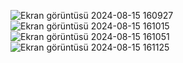 ![Ekran görüntüsü 2024-08-15 160927](https://github.com/user-attachments/assets/9654401e-2b65-4ddc-957f-b4691c6e0a6e)
![Ekran görüntüsü 2024-08-15 161015](https://github.com/user-attachments/assets/fdc6679b-7671-47b6-b366-bf83defd0c9c)
![Ekran görüntüsü 2024-08-15 161051](https://github.com/user-attachments/assets/5d6e1a8b-f687-4839-b78d-f2f275d8c920)
![Ekran görüntüsü 2024-08-15 161125](https://github.com/user-attachments/assets/f880abfe-8f38-4b70-865d-71e5813ea8e5)




